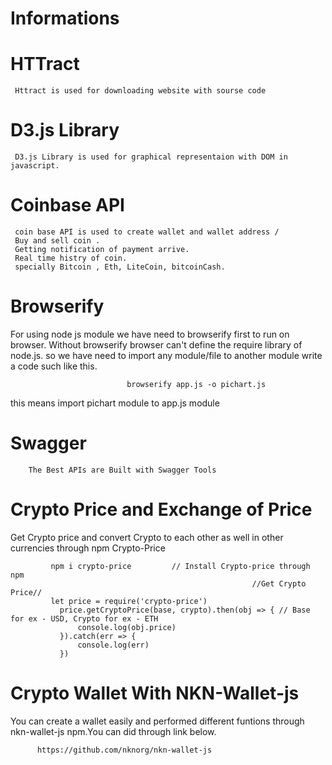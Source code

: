 # Informations

# HTTract
     Httract is used for downloading website with sourse code

# D3.js Library
     D3.js Library is used for graphical representaion with DOM in javascript.
 
# Coinbase API
     coin base API is used to create wallet and wallet address /
     Buy and sell coin .
     Getting notification of payment arrive.
     Real time histry of coin.
     specially Bitcoin , Eth, LiteCoin, bitcoinCash.
# Browserify
For using node js module we have need to browserify first to run on browser. Without browserify 
browser can't define the require library of node.js. so we have need to import any module/file to another module 
write a code such like this.
     
                              browserify app.js -o pichart.js
           
           
this means import pichart module to app.js module
                    
                
     
  # Swagger 
        The Best APIs are Built with Swagger Tools
        
 # Crypto Price and Exchange of Price 
  Get Crypto price and convert Crypto to each other as well in other currencies through npm Crypto-Price
    
    
             npm i crypto-price         // Install Crypto-price through npm
                                                          //Get Crypto Price//
             let price = require('crypto-price')
               price.getCryptoPrice(base, crypto).then(obj => { // Base for ex - USD, Crypto for ex - ETH 
                   console.log(obj.price)
               }).catch(err => {
                   console.log(err)
               })
               
  #  Crypto Wallet With NKN-Wallet-js
   You can create a wallet easily and performed different funtions through nkn-wallet-js npm.You can did through link below.
      
          https://github.com/nknorg/nkn-wallet-js
  
 
